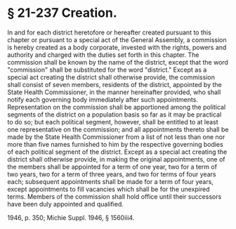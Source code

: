 # § 21-237 Creation.

<p>In and for each district heretofore or hereafter created pursuant to this chapter or pursuant to a special act of the General Assembly, a commission is hereby created as a body corporate, invested with the rights, powers and authority and charged with the duties set forth in this chapter. The commission shall be known by the name of the district, except that the word "commission" shall be substituted for the word "district." Except as a special act creating the district shall otherwise provide, the commission shall consist of seven members, residents of the district, appointed by the State Health Commissioner, in the manner hereinafter provided, who shall notify each governing body immediately after such appointments. Representation on the commission shall be apportioned among the political segments of the district on a population basis so far as it may be practical to do so; but each political segment, however, shall be entitled to at least one representative on the commission; and all appointments thereto shall be made by the State Health Commissioner from a list of not less than one nor more than five names furnished to him by the respective governing bodies of each political segment of the district. Except as a special act creating the district shall otherwise provide, in making the original appointments, one of the members shall be appointed for a term of one year, two for a term of two years, two for a term of three years, and two for terms of four years each; subsequent appointments shall be made for a term of four years, except appointments to fill vacancies which shall be for the unexpired terms. Members of the commission shall hold office until their successors have been duly appointed and qualified.</p><p>1946, p. 350; Michie Suppl. 1946, § 1560iii4.</p>